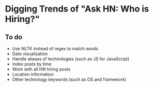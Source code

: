 # Digging Trends of "Ask HN: Who is Hiring?"

## To do
* Use NLTK instead of regex to match words
* Data visualization
* Handle aliases of technologies (such as JS for JavaScript)
* Index posts by time
* Work with all HN hiring posts
* Location information
* Other technology keywords (such as OS and framework)
